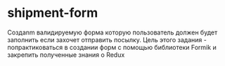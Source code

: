 # shipment-form

Создаnm валидируемую форма которую пользователь должен будет заполнить если захочет отправить посылку.
Цель этого задания - попрактиковаться в создании форм с помощью библиотеки Formik и закрепить полученные знания о Redux
